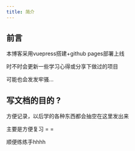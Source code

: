 ```yaml
---
title: 简介
---
```

## 前言

本博客采用vuepress搭建+github pages部署上线

时不时会更新一些学习心得或分享下做过的项目

可能也会发发牢骚...


## 写文档的目的 ?

方便记录，以后学的各种东西都会抽空在这里发出来

主要是方便复习 = =

顺便练练手hhhh
